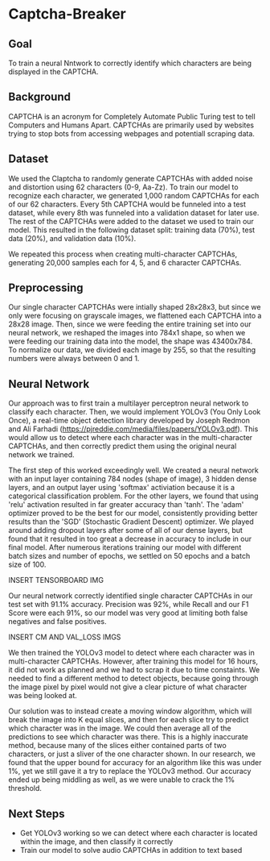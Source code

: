 # Captcha-Breaker

## Goal
To train a neural Nntwork to correctly identify which characters are being displayed in the CAPTCHA.

## Background
CAPTCHA is an acronym for Completely Automate Public Turing test to tell Computers and Humans Apart. CAPTCHAs are primarily used by websites trying to stop bots from accessing webpages and potentiall scraping data.

## Dataset
We used the Claptcha to randomly generate CAPTCHAs with added noise and distortion using 62 characters (0-9, Aa-Zz). To train our model to recognize each character, we generated 1,000 random CAPTCHAs for each of our 62 characters. Every 5th CAPTCHA would be funneled into a test dataset, while every 8th was funneled into a validation dataset for later use. The rest of the CAPTCHAs were added to the dataset we used to train our model. This resulted in the following dataset split: training data (70%), test data (20%), and validation data (10%).

We repeated this process when creating multi-character CAPTCHAs, generating 20,000 samples each for 4, 5, and 6 character CAPTCHAs.

## Preprocessing
Our single character CAPTCHAs were intially shaped 28x28x3, but since we only were focusing on grayscale images, we flattened each CAPTCHA into a 28x28 image. Then, since we were feeding the entire training set into our neural network, we reshaped the images into 784x1 shape, so when we were feeding our training data into the model, the shape was 43400x784. To normalize our data, we divided each image by 255, so that the resulting numbers were always between 0 and 1.

## Neural Network
Our approach was to first train a multilayer perceptron neural network to classify each character. Then, we would implement YOLOv3 (You Only Look Once), a real-time object detection library developed by Joseph Redmon and Ali Farhadi (https://pjreddie.com/media/files/papers/YOLOv3.pdf). This would allow us to detect where each character was in the multi-character CAPTCHAs, and then correctly predict them using the original neural network we trained.

The first step of this worked exceedingly well. We created a neural network with an input layer containing 784 nodes (shape of image), 3 hidden dense layers, and an output layer using 'softmax' activiation because it is a categorical classification problem. For the other layers, we found that using 'relu' activation resulted in far greater accuracy than 'tanh'. The 'adam' optimizer proved to be the best for our model, consistently providing better results than the 'SGD' (Stochastic Gradient Descent) optimizer. We played around adding dropout layers after some of all of our dense layers, but found that it resulted in too great a decrease in accuracy to include in our final model. After numerous iterations training our model with different batch sizes and number of epochs, we settled on 50 epochs and a batch size of 100.

INSERT TENSORBOARD IMG

Our neural network correctly identified single character CAPTCHAs in our test set with 91.1% accuracy. Precision was 92%, while Recall and our F1 Score were each 91%, so our model was very good at limiting both false negatives and false positives.

INSERT CM AND VAL_LOSS IMGS

We then trained the YOLOv3 model to detect where each character was in multi-character CAPTCHAs. However, after training this model for 16 hours, it did not work as planned and we had to scrap it due to time constaints. We needed to find a different method to detect objects, because going through the image pixel by pixel would not give a clear picture of what character was being looked at. 

Our solution was to instead create a moving window algorithm, which will break the image into K equal slices, and then for each slice try to predict which character was in the image. We could then average all of the predictions to see which character was there. This is a highly inaccurate method, because many of the slices either contained parts of two characters, or just a sliver of the one character shown. In our research, we found that the upper bound for accuracy for an algorithm like this was under 1%, yet we still gave it a try to replace the YOLOv3 method. Our accuracy ended up being middling as well, as we were unable to crack the 1% threshold. 

## Next Steps
* Get YOLOv3 working so we can detect where each character is located within the image, and then classify it correctly
* Train our model to solve audio CAPTCHAs in addition to text based
